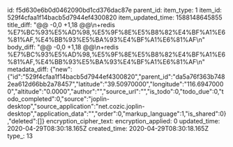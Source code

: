 id: f5d630e6b0d0462090bd1cd376dac87e
parent_id: 
item_type: 1
item_id: 529f4cfaa1f14bacb5d7944ef4300820
item_updated_time: 1588148645855
title_diff: "@@ -0,0 +1,18 @@\n+redis %E7%BC%93%E5%AD%98,%E5%9F%8E%E5%B8%82%E4%BF%A1%E6%81%AF,%E4%BB%93%E5%BA%93%E4%BF%A1%E6%81%AF\n"
body_diff: "@@ -0,0 +1,18 @@\n+redis %E7%BC%93%E5%AD%98,%E5%9F%8E%E5%B8%82%E4%BF%A1%E6%81%AF,%E4%BB%93%E5%BA%93%E4%BF%A1%E6%81%AF\n"
metadata_diff: {"new":{"id":"529f4cfaa1f14bacb5d7944ef4300820","parent_id":"da5a76f363b7482ea612d66bb2a78457","latitude":"39.50970000","longitude":"116.69470000","altitude":"0.0000","author":"","source_url":"","is_todo":0,"todo_due":0,"todo_completed":0,"source":"joplin-desktop","source_application":"net.cozic.joplin-desktop","application_data":"","order":0,"markup_language":1,"is_shared":0},"deleted":[]}
encryption_cipher_text: 
encryption_applied: 0
updated_time: 2020-04-29T08:30:18.165Z
created_time: 2020-04-29T08:30:18.165Z
type_: 13